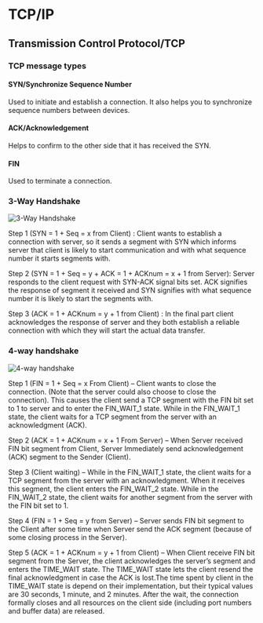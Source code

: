 # TCP/IP
## Transmission Control Protocol/TCP

### TCP message types
#### SYN/Synchronize Sequence Number
Used to initiate and establish a connection. It also helps you to synchronize sequence numbers between devices.
#### ACK/Acknowledgement
Helps to confirm to the other side that it has received the SYN.
#### FIN
Used to terminate a connection.

### 3-Way Handshake
![3-Way Handshake](https://raw.githubusercontent.com/HIT-Alibaba/interview/master/img/tcp-connection-made-three-way-handshake.png)

Step 1 (SYN = 1 + Seq = x from Client) : Client wants to establish a connection with server, so it sends a segment with SYN which informs server that client is likely to start communication and with what sequence number it starts segments with.

Step 2 (SYN = 1 + Seq = y + ACK = 1 + ACKnum = x + 1 from Server): Server responds to the client request with SYN-ACK signal bits set. ACK signifies the response of segment it received and SYN signifies with what sequence number it is likely to start the segments with.

Step 3 (ACK = 1 + ACKnum = y + 1 from Client) : In the final part client acknowledges the response of server and they both establish a reliable connection with which they will start the actual data transfer.

### 4-way handshake
![4-way handshake](https://raw.githubusercontent.com/HIT-Alibaba/interview/master/img/tcp-connection-closed-four-way-handshake.png)

Step 1 (FIN = 1 + Seq = x From Client) – Client wants to close the connection. (Note that the server could also choose to close the connection). This causes the client send a TCP segment with the FIN bit set to 1 to server and to enter the FIN_WAIT_1 state. While in the FIN_WAIT_1 state, the client waits for a TCP segment from the server with an acknowledgment (ACK).

Step 2 (ACK = 1 + ACKnum = x + 1 From Server) – When Server received FIN bit segment from Client, Server Immediately send acknowledgement (ACK) segment to the Sender (Client).

Step 3 (Client waiting) – While in the FIN_WAIT_1 state, the client waits for a TCP segment from the server with an acknowledgment. When it receives this segment, the client enters the FIN_WAIT_2 state. While in the FIN_WAIT_2 state, the client waits for another segment from the server with the FIN bit set to 1.

Step 4 (FIN = 1 + Seq = y from Server) – Server sends FIN bit segment to the Client after some time when Server send the ACK segment (because of some closing process in the Server).

Step 5 (ACK = 1 + ACKnum = y + 1 from Client) – When Client receive FIN bit segment from the Server, the client acknowledges the server’s segment and enters the TIME_WAIT state. The TIME_WAIT state lets the client resend the final acknowledgment in case the ACK is lost.The time spent by client in the TIME_WAIT state is depend on their implementation, but their typical values are 30 seconds, 1 minute, and 2 minutes. After the wait, the connection formally closes and all resources on the client side (including port numbers and buffer data) are released.



